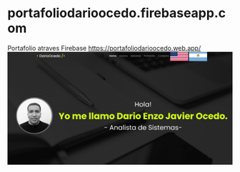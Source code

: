 # portafoliodarioocedo.firebaseapp.com
Portafolio atraves Firebase https://portafoliodarioocedo.web.app/
![docs/projects/darioocedo.firebase.png](docs/projects/darioocedo.firebase.png)
